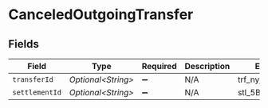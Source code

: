 # CanceledOutgoingTransfer


## Fields

| Field               | Type                | Required            | Description         | Example             |
| ------------------- | ------------------- | ------------------- | ------------------- | ------------------- |
| `transferId`        | *Optional\<String>* | :heavy_minus_sign:  | N/A                 | trf_nyjwa2          |
| `settlementId`      | *Optional\<String>* | :heavy_minus_sign:  | N/A                 | stl_5B8cwPMGnU      |